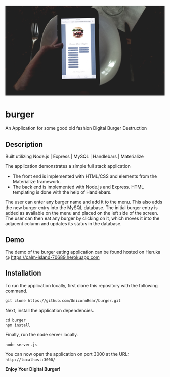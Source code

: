 ![Test Image 1](https://github.com/UnicornBear/newPortfolio/blob/master/burgerApp.jpg)

# burger
An Application for some good old fashion Digital Burger Destruction

## Description

Built utilizing Node.js | Express | MySQL | Handlebars | Materialize

The application demonstrates a simple full stack application
  - The front end is implemented with HTML/CSS and elements from the Materialize framework.  
  - The back end is implemented with Node.js and Express. HTML templating is done with the help of Handlebars.

The user can enter any burger name and add it to the menu. This also adds the new burger entry into the MySQL database. 
The initial burger entry is added as available on the menu and placed on the left side of the screen. 
The user can then eat any burger by clicking on it, which moves it into the adjacent column and updates its status in the database.

## Demo

The demo of the burger eating application can be found hosted on Heruka @ https://calm-island-70689.herokuapp.com

## Installation

To run the application locally, first clone this repository with the following command.

	git clone https://github.com/UnicornBear/burger.git
    	
Next, install the application dependencies.

	cd burger
	npm install
	
Finally, run the node server locally.

	node server.js
	
You can now open the application on port 3000 at the URL: `http://localhost:3000/`

**Enjoy Your Digital Burger!**


